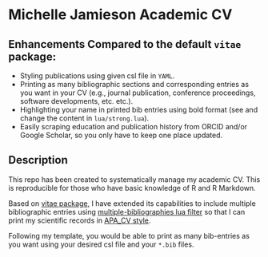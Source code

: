 # Michelle Jamieson Academic CV

## Enhancements Compared to the default `vitae` package:

* Styling publications using given csl file in `YAML`.
* Printing as many bibliographic sections and corresponding entries as you want in your CV (e.g., journal publication, conference proceedings, software developments, etc. etc.).
* Highlighting your name in printed bib entries using bold format (see and change the content in `lua/strong.lua`).
* Easily scraping education and publication history from ORCID and/or Google Scholar, so you only have to keep one place updated.


## Description

This repo has been created to systematically manage my academic CV. This is reproducible for those who have basic knowledge of R and R Markdown.

Based on [vitae package](https://github.com/mitchelloharawild/vitae/), I have extended its capabilities to include multiple bibliographic entries using [multiple-bibliographies lua filter](https://github.com/pandoc/lua-filters/blob/master/multiple-bibliographies/multiple-bibliographies.lua) so that I can print my scientific records in [APA_CV style](https://github.com/citation-style-language/styles/blob/master/apa-cv.csl).

Following my template, you would be able to print as many bib-entries as you want using your desired csl file and your `*.bib` files.
